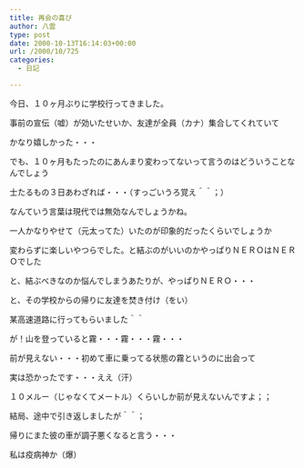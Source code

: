 ```yaml
---
title: 再会の喜び
author: 八雲
type: post
date: 2000-10-13T16:14:03+00:00
url: /2000/10/725
categories:
  - 日記

---
```

今日、１０ヶ月ぶりに学校行ってきました。
  
事前の宣伝（嘘）が効いたせいか、友達が全員（カナ）集合してくれていて
  
かなり嬉しかった・・・
  
でも、１０ヶ月もたったのにあんまり変わってないって言うのはどういうことなんでしょう
  
士たるもの３日あわざれば・・・（すっごいうろ覚え＾＾；）
  
なんていう言葉は現代では無効なんでしょうかね。
  
一人かなりやせて（元太ってた）いたのが印象的だったくらいでしょうか
  
変わらずに楽しいやつらでした。と結ぶのがいいのかやっぱりＮＥＲＯはＮＥＲＯでした
  
と、結ぶべきなのか悩んでしまうあたりが、やっぱりＮＥＲＯ・・・

と、その学校からの帰りに友達を焚き付け（をい）
  
某高速道路に行ってもらいました＾＾
  
が！山を登っていると霧・・・霧・・・霧・・・
  
前が見えない・・・初めて車に乗ってる状態の霧というのに出会って
  
実は恐かったです・・・ええ（汗）
  
１０メルー（じゃなくてメートル）くらいしか前が見えないんですよ；；
  
結局、途中で引き返しましたが＾＾；
  
帰りにまた彼の車が調子悪くなると言う・・・
  
私は疫病神か（爆）